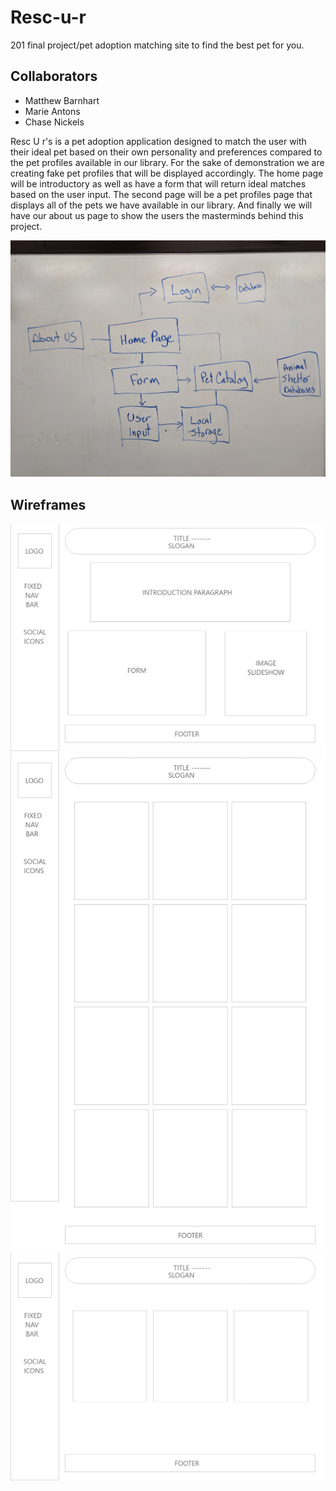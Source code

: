 # Resc-u-r

201 final project/pet adoption matching site to find the best pet for you.


## Collaborators

- Matthew Barnhart
- Marie Antons
- Chase Nickels

Resc U r's is a pet adoption application designed to match the user with their ideal pet based on their own personality and preferences compared to the pet profiles available in our library.  For the sake of demonstration we are creating fake pet profiles that will be displayed accordingly.  The home page will be introductory as well as have a form that will return ideal matches based on the user input.  The second page will be a pet profiles page that displays all of the pets we have available in our library.  And finally we will have our about us page to show the users the masterminds behind this project.

![Domain Model](wireframes/rescurDomainModel.jpg)

## Wireframes

![Home Page](wireframes/homeExport.png)
![Pet Profiles](wireframes/petProfilesExport.png)
![About Us](wireframes/aboutUsExport.png)

